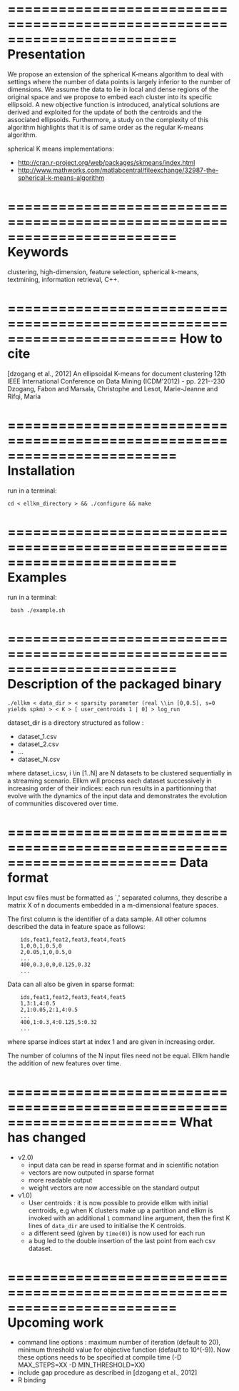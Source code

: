 ========================================================================
Presentation
========================================================================

We propose an extension of the spherical K-means algorithm to deal
with settings where the number of data points is largely inferior to
the number of dimensions. We assume the data to lie in local and dense
regions of the original space and we propose to embed each cluster
into its specific ellipsoid. A new objective function is introduced,
analytical solutions are derived and exploited for the update of both
the centroids and the associated ellipsoids. Furthermore, a study on
the complexity of this algorithm highlights that it is of same order
as the regular K-means algorithm.

spherical K means implementations:
 - http://cran.r-project.org/web/packages/skmeans/index.html
 - http://www.mathworks.com/matlabcentral/fileexchange/32987-the-spherical-k-means-algorithm

========================================================================
Keywords
========================================================================

clustering, high-dimension, feature selection, spherical k-means,
textmining, information retrieval, C++.

========================================================================
How to cite
========================================================================

[dzogang et al., 2012] An ellipsoidal K-means for document clustering
12th IEEE International Conference on Data Mining (ICDM'2012) - pp. 221--230
Dzogang, Fabon and Marsala, Christophe and Lesot, Marie-Jeanne and
Rifqi, Maria

========================================================================
Installation
========================================================================

run in a terminal:
```
cd < ellkm_directory > && ./configure && make
```

========================================================================
Examples
========================================================================

run in a terminal:
```
 bash ./example.sh
```

========================================================================
Description of the packaged binary
========================================================================

```
./ellkm < data_dir > < sparsity parameter (real \\in [0,0.5], s=0 yields spkm) > < K > [ user_centroids 1 | 0] > log_run
```

dataset_dir is a directory structured as follow :
   - dataset_1.csv
   - dataset_2.csv
   - ...
   - dataset_N.csv

where dataset_i.csv, i \in [1..N] are N datasets to be clustered
sequentially in a streaming scenario. Ellkm will process each dataset
successively in increasing order of their indices: each run results in a partitionning
that evolve with the dynamics of the input data and demonstrates the evolution of
communities discovered over time.

========================================================================
Data format
========================================================================

Input csv files must be formatted as `,' separated columns, they describe a matrix X of n documents
embedded in a m-dimensional feature spaces.

The first column is the identifier of a data sample. All other columns described the data in feature space as
follows:
```
	ids,feat1,feat2,feat3,feat4,feat5
	1,0,0,1,0.5,0
	2,0.05,1,0,0.5,0
	...
	400,0.3,0,0,0.125,0.32
	...
```
Data can all also be given in sparse format:
```
	ids,feat1,feat2,feat3,feat4,feat5
	1,3:1,4:0.5
	2,1:0.05,2:1,4:0.5
	...
	400,1:0.3,4:0.125,5:0.32
	...
```
where sparse indices start at index 1 and are given in increasing order.

The number of columns of the N input files need not be equal.
Ellkm handle the addition of new features over time.

========================================================================
What has changed
========================================================================
- v2.0)
  - input data can be read in sparse format and in scientific notation
  - vectors are now outputed in sparse format
  - more readable output
  - weight vectors are now accessible on the standard output
- v1.0)
  - User centroids : it is now possible to provide ellkm with initial centroids, e.g
   when K clusters make up a partition and ellkm is invoked with an additional `1`
   command line argument, then the first K lines of `data_dir` are used to initialise
   the K centroids.
  - a different seed (given by `time(0)`) is now used for each run
  - a bug led to the double insertion of the last point from each csv dataset.

========================================================================
Upcoming work
========================================================================
 - command line options : maximum number of iteration (default to 20), minimum
   threshold value for objective function (default to 10^(-9)). Now these options needs to be
   specified at compile time (-D MAX_STEPS=XX -D MIN_THRESHOLD=XX)
 - include gap procedure as described in [dzogang et al., 2012]
 - R binding
